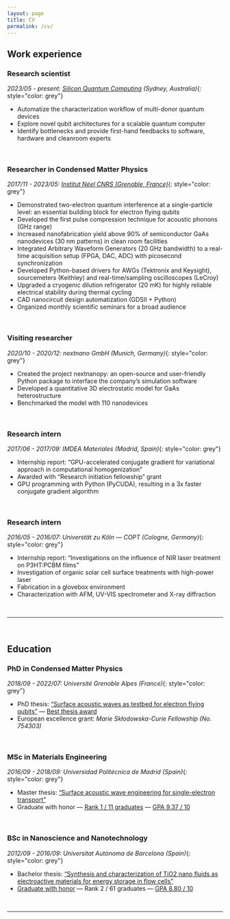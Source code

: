 ```yaml
---
layout: page
title: CV
permalink: /cv/
---
```

<!-- ___
<br> -->

## Work experience
<!-- 01/05/2023 — present -->

### Research scientist
_2023/05 - present: [Silicon Quantum Computing](https://sqc.com.au/) (Sydney, Australia)_{: style="color: grey"}
- Automatize the characterization workflow of multi-donor quantum devices
- Explore novel qubit architectures for a scalable quantum computer
- Identify bottlenecks and provide first-hand feedbacks to software, hardware and cleanroom experts

<br>

<!-- 01/11/2017 — 30/04/2023 -->
### Researcher in Condensed Matter Physics
_2017/11 - 2023/05: [Institut Néel CNRS (Grenoble, France)](https://neel.cnrs.fr/)_{: style="color: grey"}
- Demonstrated two-electron quantum interference at a single-particle level: an essential building block for electron flying qubits
- Developed the first pulse compression technique for acoustic phonons (GHz range)
- Increased nanofabrication yield above 90% of semiconductor GaAs nanodevices (30 nm patterns) in clean room facilities
- Integrated Arbitrary Waveform Generators (20 GHz bandwidth) to a real-time acquisition setup (FPGA, DAC, ADC) with picosecond synchronization
- Developed Python-based drivers for AWGs (Tektronix and Keysight), sourcemeters (Keithley) and real-time/sampling oscilloscopes (LeCroy)
- Upgraded a cryogenic dilution refrigerator (20 mK) for highly reliable electrical stability during thermal cycling
- CAD nanocircuit design automatization (GDSII + Python)
- Organized monthly scientific seminars for a broad audience

<br>

<!-- 06/10/2020 — 06/12/2020 -->
### Visiting researcher
_2020/10 - 2020/12: nextnano GmbH (Munich, Germany)_{: style="color: grey"}
- Created the project nextnanopy: an open-source and user-friendly Python package to interface the company’s simulation software
- Developed a quantitative 3D electrostatic model for GaAs heterostructure
- Benchmarked the model with 110 nanodevices

<br>


<!-- 01/06/2017 — 31/08/2017 -->
### Research intern
_2017/06 - 2017/09: IMDEA Materiales (Madrid, Spain)_{: style="color: grey"}
- Internship report: “GPU-accelerated conjugate gradient for variational approach in computational homogenization”
- Awarded with “Research initiation fellowship” grant
- GPU programming with Python (PyCUDA), resulting in a 3x faster conjugate gradient algorithm

<br>

<!-- 01/05/2016 — 06/07/2016 -->
### Research intern
_2016/05 - 2016/07: Universtät zu Köln — COPT (Cologne, Germany)_{: style="color: grey"}
- Internship report: “Investigations on the influence of NIR laser treatment on P3HT:PCBM films”
- Investigation of organic solar cell surface treatments with high-power laser
- Fabrication in a glovebox environment
- Characterization with AFM, UV-VIS spectrometer and X-ray diffraction

<br>

___

<br>

## Education

<!-- 01/09/2018 — 27/06/2022  -->
<!-- <br style="line-height: 1;"> -->
### PhD in Condensed Matter Physics
_2018/09 - 2022/07: Université Grenoble Alpes (France)_{: style="color: grey"}  
- PhD thesis: [“Surface acoustic waves as testbed for electron flying qubits”](https://1drv.ms/b/s!AhCoXOs9bWF3pJt7UC0MgzT9_0SfQg?e=C2SeFi) — [Best thesis award](https://doctorat.univ-grenoble-alpes.fr/doctoral-college/phd-news/2023-thesis-prize-10-young-phd-graduates-honored-by-the-universite-grenoble-alpes-1247880.kjsp?RH=1611136996047)
- European excellence grant: _Marie Skłodowska-Curie Fellowship (No. 754303)_

<br>

<!-- 01/09/2016 — 31/08/2018 -->
<!-- <br style="line-height: 1;"> -->
### MSc in Materials Engineering  
_2016/09 - 2018/09: Universidad Politécnica de Madrid (Spain)_{: style="color: grey"}
- Master thesis: [“Surface acoustic wave engineering for single-electron transport”](https://1drv.ms/b/s!AhCoXOs9bWF3o81exprCQYG7kIEhjg?e=UtpYNu)
- Graduate with honor — [Rank 1 / 11 graduates](https://1drv.ms/b/s!AhCoXOs9bWF3o84O-Hqo2t800vvuIw?e=yLMrqk) — [GPA 9.37 / 10](https://1drv.ms/b/s!AhCoXOs9bWF3o84JOzy-Basq3_NE4w?e=xrhCco)
<!-- 01/09/2012 — 31/08/2016  -->

<br>

<!-- <br style="line-height: 1;"> -->
### BSc in Nanoscience and Nanotechnology  
_2012/09 - 2016/09: Universitat Autònoma de Barcelona (Spain)_{: style="color: grey"}
- Bachelor thesis: [“Synthesis and characterization of TiO2 nano fluids as electroactive materials for energy storage in flow cells”](https://1drv.ms/b/s!AhCoXOs9bWF3o81f3SXa3msiVq0XVA?e=E2KGn6)
- [Graduate with honor](https://1drv.ms/b/s!AhCoXOs9bWF3o84I3D_o4Tp6CCZa-w?e=u3HSl4) — Rank 2 / 61 graduates — [GPA 8.80 / 10](https://1drv.ms/b/s!AhCoXOs9bWF3o84HhYNRBUEgQIIp9w?e=OdWa5k)
<!-- <hr style="height:2px solid grey; border: 0px solid grey; width: 100%; margin: 50px auto;"> -->

<br>

___

<br>

<script src="https://cdnjs.cloudflare.com/ajax/libs/jquery/3.6.0/jquery.min.js"></script>
<script src="https://cdnjs.cloudflare.com/ajax/libs/jquery.tablesorter/2.31.3/js/jquery.tablesorter.min.js"></script>
<script>
  $(document).ready(function() {
    $("#book-table").tablesorter({
      headers: { 2: { sorter: 'digit' } } // Sort based on the Rating column
    });
  });
</script>

<!-- <table id="book-table" data-sort-column="2" data-sort-method="desc">
  <thead>
    <tr>
      <th>Title</th>
      <th>Author</th>
      <th>Rating</th>
    </tr>
  </thead>
  <tbody>
    {% for book in site.data.books %}
    <tr>
      <td>{{ book.Title }}</td>
      <td>{{ book.Author }}</td>
      <td>{{ book.Rating }}</td>
    </tr>
    {% endfor %}
  </tbody>
</table> --> 
